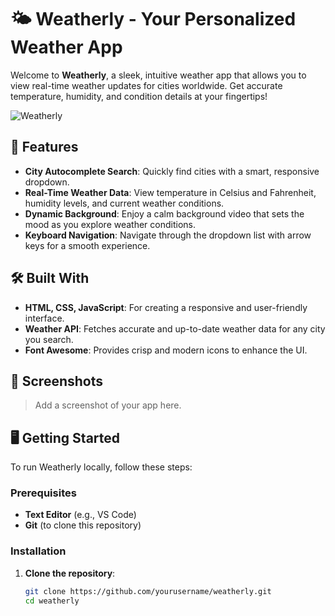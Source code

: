 # 🌤️ Weatherly - Your Personalized Weather App

Welcome to **Weatherly**, a sleek, intuitive weather app that allows you to view real-time weather updates for cities worldwide. Get accurate temperature, humidity, and condition details at your fingertips!

![Weatherly](Assets/screenshot.png)

## 🚀 Features
- **City Autocomplete Search**: Quickly find cities with a smart, responsive dropdown.
- **Real-Time Weather Data**: View temperature in Celsius and Fahrenheit, humidity levels, and current weather conditions.
- **Dynamic Background**: Enjoy a calm background video that sets the mood as you explore weather conditions.
- **Keyboard Navigation**: Navigate through the dropdown list with arrow keys for a smooth experience.

## 🛠️ Built With
- **HTML, CSS, JavaScript**: For creating a responsive and user-friendly interface.
- **Weather API**: Fetches accurate and up-to-date weather data for any city you search.
- **Font Awesome**: Provides crisp and modern icons to enhance the UI.

## 🎨 Screenshots
> Add a screenshot of your app here.

## 🖥️ Getting Started

To run Weatherly locally, follow these steps:

### Prerequisites
- **Text Editor** (e.g., VS Code)
- **Git** (to clone this repository)

### Installation
1. **Clone the repository**:
   ```bash
   git clone https://github.com/yourusername/weatherly.git
   cd weatherly
